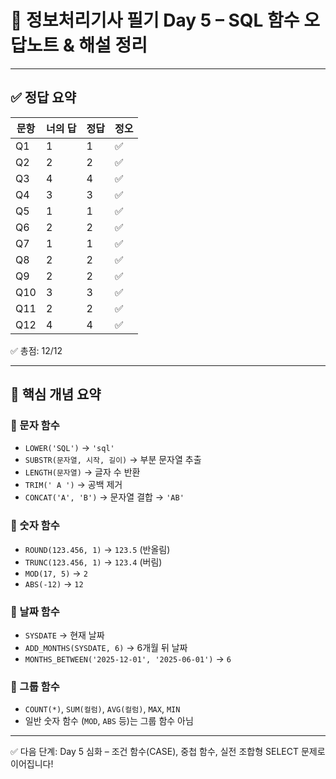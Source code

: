 
# 📘 정보처리기사 필기 Day 5 – SQL 함수 오답노트 & 해설 정리

---

## ✅ 정답 요약

| 문항 | 너의 답 | 정답 | 정오 |
|------|---------|------|------|
| Q1   | 1       | 1    | ✅ |
| Q2   | 2       | 2    | ✅ |
| Q3   | 4       | 4    | ✅ |
| Q4   | 3       | 3    | ✅ |
| Q5   | 1       | 1    | ✅ |
| Q6   | 2       | 2    | ✅ |
| Q7   | 1       | 1    | ✅ |
| Q8   | 2       | 2    | ✅ |
| Q9   | 2       | 2    | ✅ |
| Q10  | 3       | 3    | ✅ |
| Q11  | 2       | 2    | ✅ |
| Q12  | 4       | 4    | ✅ |

✅ 총점: 12/12

---

## 🧠 핵심 개념 요약

### 🔹 문자 함수
- `LOWER('SQL')` → `'sql'`
- `SUBSTR(문자열, 시작, 길이)` → 부분 문자열 추출
- `LENGTH(문자열)` → 글자 수 반환
- `TRIM(' A ')` → 공백 제거
- `CONCAT('A', 'B')` → 문자열 결합 → `'AB'`

### 🔹 숫자 함수
- `ROUND(123.456, 1)` → `123.5` (반올림)
- `TRUNC(123.456, 1)` → `123.4` (버림)
- `MOD(17, 5)` → `2`
- `ABS(-12)` → `12`

### 🔹 날짜 함수
- `SYSDATE` → 현재 날짜
- `ADD_MONTHS(SYSDATE, 6)` → 6개월 뒤 날짜
- `MONTHS_BETWEEN('2025-12-01', '2025-06-01')` → `6`

### 🔹 그룹 함수
- `COUNT(*)`, `SUM(컬럼)`, `AVG(컬럼)`, `MAX`, `MIN`
- 일반 숫자 함수 (`MOD`, `ABS` 등)는 그룹 함수 아님

---

✅ 다음 단계: Day 5 심화 – 조건 함수(CASE), 중첩 함수, 실전 조합형 SELECT 문제로 이어집니다!
